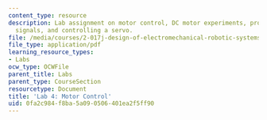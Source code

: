 ```yaml
---
content_type: resource
description: Lab assignment on motor control, DC motor experiments, processing encoder
  signals, and controlling a servo.
file: /media/courses/2-017j-design-of-electromechanical-robotic-systems-fall-2009/0fa2c984f8ba5a090506401ea2f5ff90_MIT2_017JF09_slides4.pdf
file_type: application/pdf
learning_resource_types:
- Labs
ocw_type: OCWFile
parent_title: Labs
parent_type: CourseSection
resourcetype: Document
title: 'Lab 4: Motor Control'
uid: 0fa2c984-f8ba-5a09-0506-401ea2f5ff90
---
```

